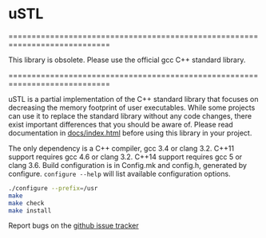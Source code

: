 # uSTL

============================================================================

This library is obsolete. Please use the official gcc C++ standard library.

============================================================================

uSTL is a partial implementation of the C++ standard library that focuses on
decreasing the memory footprint of user executables. While some projects can
use it to replace the standard library without any code changes, there exist
important differences that you should be aware of. Please read documentation
in [docs/index.html](https://msharov.github.io/ustl) before using this
library in your project.

The only dependency is a C++ compiler, gcc 3.4 or clang 3.2. C++11 support
requires gcc 4.6 or clang 3.2. C++14 support requires gcc 5 or clang 3.6.
Build configuration is in Config.mk and config.h, generated by configure.
`configure --help` will list available configuration options.

```sh
./configure --prefix=/usr
make
make check
make install
```

Report bugs on the [github issue tracker](https://github.com/msharov/ustl/issues)
